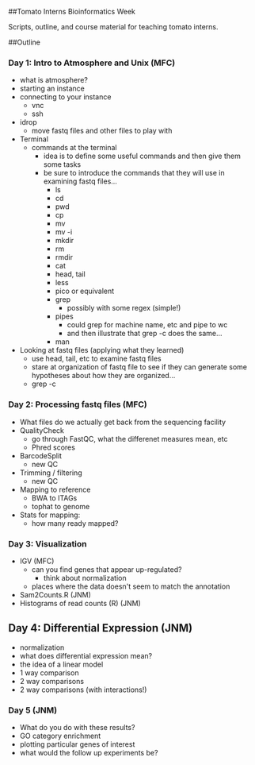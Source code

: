 ##Tomato Interns Bioinformatics Week

Scripts, outline, and course material for teaching tomato interns.

##Outline
### Day 1: Intro to Atmosphere and Unix (MFC)
* what is atmosphere?
* starting an instance
* connecting to your instance
	* vnc
	* ssh
* idrop
	* move fastq files and other files to play with
* Terminal
	* commands at the terminal
		* idea is to define some useful commands and then give them some tasks
		* be sure to introduce the commands that they will use in examining fastq files...
			* ls
			* cd
			* pwd
			* cp
			* mv
			* mv -i
			* mkdir
			* rm
			* rmdir
			* cat
			* head, tail
			* less
			* pico or equivalent
			* grep
				* possibly with some regex (simple!)
			* pipes
				* could grep for machine name, etc and pipe to wc
				* and then illustrate that grep -c does the same...
			* man
* Looking at fastq files (applying what they learned)
	* use head, tail, etc to examine fastq files
	* stare at organization of fastq file to see if they can generate some hypotheses about how they are organized...
	* grep -c

### Day 2:  Processing fastq files (MFC)
* What files do we actually get back from the sequencing facility
* QualityCheck
	* go through FastQC, what the differenet measures mean, etc
	* Phred scores
* BarcodeSplit
	* new QC
* Trimming / filtering
	* new QC
* Mapping to reference
	* BWA to ITAGs
	* tophat to genome
* Stats for mapping: 
	* how many ready mapped?
	
### Day 3: Visualization 
* IGV (MFC)
	* can you find genes that appear up-regulated?
		* think about normalization
	* places where the data doesn't seem to match the annotation
* Sam2Counts.R (JNM)
* Histograms of read counts (R) (JNM)

## Day 4: Differential Expression (JNM)
* normalization
* what does differential expression mean?
* the idea of a linear model
* 1 way comparison
* 2 way comparisons
* 2 way comparisons (with interactions!)

### Day 5 (JNM)
* What do you do with these results?
* GO category enrichment
* plotting particular genes of interest
* what would the follow up experiments be?

	
